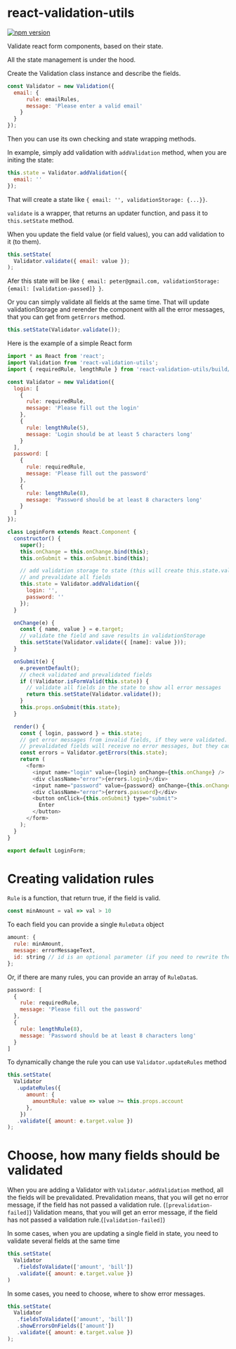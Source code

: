 # react-validation-utils
[![npm version](https://badge.fury.io/js/react-validation-utils.svg)](https://badge.fury.io/js/react-validation-utils)

Validate react form components, based on their state.

All the state management is under the hood.

Create the Validation class instance and describe the fields.

```js
const Validator = new Validation({
  email: {
      rule: emailRules,
      message: 'Please enter a valid email'
    }
  }
});
```

Then you can use its own checking and state wrapping methods.

In example, simply add validation with `addValidation` method, when you are initing the state:

```js
this.state = Validator.addValidation({
  email: ''
});
```
That will create a state like `{ email: '', validationStorage: {...}}`.

`validate` is a wrapper, that returns an updater function, and pass it to `this.setState` method.

When you update the field value (or field values), you can add validation to it (to them).

```js
this.setState(
  Validator.validate({ email: value });
);
```
Afer this state will be like `{ email: peter@gmail.com, validationStorage: {email: [validation-passed]} }`.

Or you can simply validate all fields at the same time.
That will update validationStorage and rerender the component with all the error messages, that you can get from `getErrors` method.

```js
this.setState(Validator.validate());
```

Here is the example of a simple React form

```js
import * as React from 'react';
import Validation from 'react-validation-utils';
import { requiredRule, lengthRule } from 'react-validation-utils/build/rules';

const Validator = new Validation({
  login: [
    {
      rule: requiredRule,
      message: 'Please fill out the login'
    },
    {
      rule: lengthRule(5),
      message: 'Login should be at least 5 characters long'
    }
  ],
  password: [
    {
      rule: requiredRule,
      message: 'Please fill out the password'
    },
    {
      rule: lengthRule(8),
      message: 'Password should be at least 8 characters long'
    }
  ]
});

class LoginForm extends React.Component {
  constructor() {
    super();
    this.onChange = this.onChange.bind(this);
    this.onSubmit = this.onSubmit.bind(this);

    // add validation storage to state (this will create this.state.validationStorage object)
    // and prevalidate all fields
    this.state = Validator.addValidation({
      login: '',
      password: ''
    });
  }

  onChange(e) {
    const { name, value } = e.target;
    // validate the field and save results in validationStorage
    this.setState(Validator.validate({ [name]: value }));
  }

  onSubmit(e) {
    e.preventDefault();
    // check validated and prevalidated fields
    if (!Validator.isFormValid(this.state)) {
      // validate all fields in the state to show all error messages
      return this.setState(Validator.validate());
    }
    this.props.onSubmit(this.state);
  }

  render() {
    const { login, password } = this.state;
    // get error messages from invalid fields, if they were validated.
    // prevalidated fields will receive no error messages, but they cause Validator.isFormValid to return false
    const errors = Validator.getErrors(this.state);
    return (
      <form>
        <input name="login" value={login} onChange={this.onChange} />
        <div className="error">{errors.login}</div>
        <input name="password" value={password} onChange={this.onChange} />
        <div className="error">{errors.password}</div>
        <button onClick={this.onSubmit} type="submit">
          Enter
        </button>
      </form>
    );
  }
}

export default LoginForm;
```

# Creating validation rules

`Rule` is a function, that return true, if the field is valid.
```js
const minAmount = val => val > 10
```

To each field you can provide a single `RuleData` object
```js
amount: {
  rule: minAmount, 
  message: errorMessageText,
  id: string // id is an optional parameter (if you need to rewrite the rule dynamically)
};
```

Or, if there are many rules, you can provide an array of `RuleData`s.
```js
password: [
  {
    rule: requiredRule,
    message: 'Please fill out the password'
  },
  {
    rule: lengthRule(8),
    message: 'Password should be at least 8 characters long'
  }
]
```

To dynamically change the rule you can use `Validator.updateRules` method
```js
this.setState(
  Validator
   .updateRules({
      amount: {
        amountRule: value => value >= this.props.account
      },
    })
   .validate({ amount: e.target.value })
);
```

# Choose, how many fields should be validated

When you are adding a Validator with `Validator.addValidation` method, all the fields will be prevalidated.
Prevalidation means, that you will get no error message, if the field has not passed a validation rule. (`[prevalidation-failed]`)
Validation means, that you will get an error message, if the field has not passed a validation rule.(`[validation-failed]`)

In some cases, when you are updating a single field in state, you need to validate several fields at the same time
```js
this.setState(
  Validator
   .fieldsToValidate(['amount', 'bill'])
   .validate({ amount: e.target.value })
)
```

In some cases, you need to choose, where to show error messages.
```js
this.setState(
  Validator
   .fieldsToValidate(['amount', 'bill'])
   .showErrorsOnFields(['amount'])
   .validate({ amount: e.target.value })
);
```